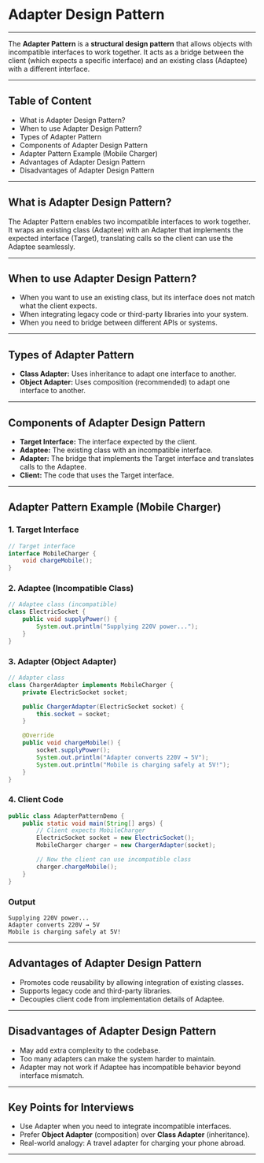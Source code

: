 # Adapter Design Pattern

---

The **Adapter Pattern** is a **structural design pattern** that allows objects with incompatible interfaces to work together. It acts as a bridge between the client (which expects a specific interface) and an existing class (Adaptee) with a different interface.

---

## Table of Content

- What is Adapter Design Pattern?
- When to use Adapter Design Pattern?
- Types of Adapter Pattern
- Components of Adapter Design Pattern
- Adapter Pattern Example (Mobile Charger)
- Advantages of Adapter Design Pattern
- Disadvantages of Adapter Design Pattern

---

## What is Adapter Design Pattern?

The Adapter Pattern enables two incompatible interfaces to work together. It wraps an existing class (Adaptee) with an Adapter that implements the expected interface (Target), translating calls so the client can use the Adaptee seamlessly.

---

## When to use Adapter Design Pattern?

- When you want to use an existing class, but its interface does not match what the client expects.
- When integrating legacy code or third-party libraries into your system.
- When you need to bridge between different APIs or systems.

---

## Types of Adapter Pattern

- **Class Adapter:** Uses inheritance to adapt one interface to another.
- **Object Adapter:** Uses composition (recommended) to adapt one interface to another.

---

## Components of Adapter Design Pattern

- **Target Interface:** The interface expected by the client.
- **Adaptee:** The existing class with an incompatible interface.
- **Adapter:** The bridge that implements the Target interface and translates calls to the Adaptee.
- **Client:** The code that uses the Target interface.

---

## Adapter Pattern Example (Mobile Charger)

### 1. Target Interface

```java
// Target interface
interface MobileCharger {
    void chargeMobile();
}
```

### 2. Adaptee (Incompatible Class)

```java
// Adaptee class (incompatible)
class ElectricSocket {
    public void supplyPower() {
        System.out.println("Supplying 220V power...");
    }
}
```

### 3. Adapter (Object Adapter)

```java
// Adapter class
class ChargerAdapter implements MobileCharger {
    private ElectricSocket socket;

    public ChargerAdapter(ElectricSocket socket) {
        this.socket = socket;
    }

    @Override
    public void chargeMobile() {
        socket.supplyPower();
        System.out.println("Adapter converts 220V → 5V");
        System.out.println("Mobile is charging safely at 5V!");
    }
}
```

### 4. Client Code

```java
public class AdapterPatternDemo {
    public static void main(String[] args) {
        // Client expects MobileCharger
        ElectricSocket socket = new ElectricSocket();
        MobileCharger charger = new ChargerAdapter(socket);

        // Now the client can use incompatible class
        charger.chargeMobile();
    }
}
```

### Output

```
Supplying 220V power...
Adapter converts 220V → 5V
Mobile is charging safely at 5V!
```

---

## Advantages of Adapter Design Pattern

- Promotes code reusability by allowing integration of existing classes.
- Supports legacy code and third-party libraries.
- Decouples client code from implementation details of Adaptee.

---

## Disadvantages of Adapter Design Pattern

- May add extra complexity to the codebase.
- Too many adapters can make the system harder to maintain.
- Adapter may not work if Adaptee has incompatible behavior beyond interface mismatch.

---

## Key Points for Interviews

- Use Adapter when you need to integrate incompatible interfaces.
- Prefer **Object Adapter** (composition) over **Class Adapter** (inheritance).
- Real-world analogy: A travel adapter for charging your phone abroad.

---